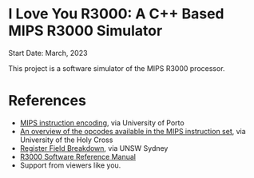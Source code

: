 # I Love You R3000: A C++ Based MIPS R3000 Simulator
Start Date: March, 2023

This project is a software simulator of the MIPS R3000 processor.

# References
- [MIPS instruction encoding](https://www.dcc.fc.up.pt/~ricroc/aulas/1920/ac/apontamentos/P04_encoding_mips_instructions.pdf), via University of Porto
- [An overview of the opcodes available in the MIPS instruction set](https://mathcs.holycross.edu/~csci226/MIPS/summaryHO.pdf), via University of the Holy Cross
- [Register Field Breakdown](https://cgi.cse.unsw.edu.au/~cs3231/doc/mips.php#instructions), via UNSW Sydney
- [R3000 Software Reference Manual](https://usermanual.wiki/Document/r3000manual.723589236/view)
- Support from viewers like you.
